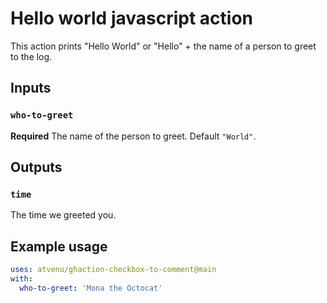 # Hello world javascript action

This action prints "Hello World" or "Hello" + the name of a person to greet to the log.

## Inputs

### `who-to-greet`

**Required** The name of the person to greet. Default `"World"`.

## Outputs

### `time`

The time we greeted you.

## Example usage

```yaml
uses: atvenu/ghaction-checkbox-to-comment@main
with:
  who-to-greet: 'Mona the Octocat'
```
